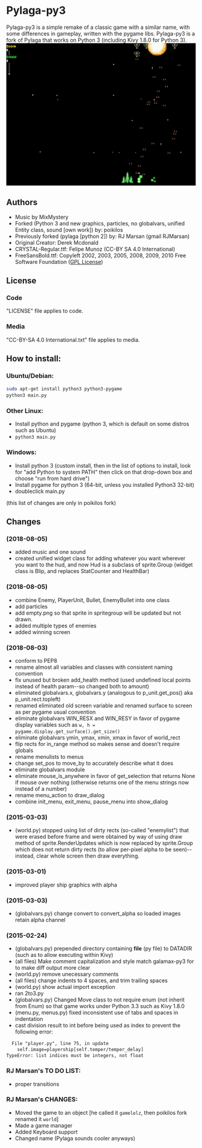 # Pylaga-py3
Pylaga-py3 is a simple remake of a classic game with a similar name, with some differences in gameplay, written with the pygame libs. Pylaga-py3 is a fork of Pylaga that works on Python 3 (including Kivy 1.8.0 for Python 3).
![Pylaga screenshot](https://github.com/poikilos/pylaga/raw/master/screenshot.jpg)

## Authors
* Music by MixMystery
* Forked (Python 3 and new graphics, particles, no globalvars, unified Entity class, sound [own work]) by: poikilos
* Previously forked (pylaga [python 2]) by: RJ Marsan (gmail RJMarsan)
* Original Creator: Derek Mcdonald
* CRYSTAL-Regular.ttf: Felipe Munoz (CC-BY SA 4.0 International)
* FreeSansBold.ttf: Copyleft 2002, 2003, 2005, 2008, 2009, 2010 Free Software Foundation ([GPL License](https://www.gnu.org/licenses/gpl-3.0.en.html))

## License
### Code
"LICENSE" file applies to code.
### Media
"CC-BY-SA 4.0 International.txt" file applies to media.

## How to install:

### Ubuntu/Debian:
```bash
sudo apt-get install python3 python3-pygame
python3 main.py
````

### Other Linux:
* Install python and pygame (python 3, which is default on some distros such as Ubuntu)
* `python3 main.py`

### Windows:
* Install python 3 (custom install, then in the list of options to install,
  look for "add Python to system PATH" then click on that drop-down box and choose "run from hard drive")
* Install pygame for python 3 (64-bit, unless you installed Python3 32-bit)
* doubleclick main.py

(this list of changes are only in poikilos fork)
## Changes
### (2018-08-05)
* added music and one sound
* created unified widget class for adding whatever you want wherever you want to the hud, and now Hud is a subclass of sprite.Group (widget class is Blip, and replaces StatCounter and HealthBar)
### (2018-08-05)
* combine Enemy, PlayerUnit, Bullet, EnemyBullet into one class
* add particles
* add empty.png so that sprite in spritegroup will be updated but not
  drawn.
* added multiple types of enemies
* added winning screen
### (2018-08-03)
* conform to PEP8
* rename almost all variables and classes with consistent naming convention
* fix unused but broken add_health method (used undefined local points instead of health param--so changed both to amount)
* eliminated globalvars.x, globalvars.y (analogous to p_unit.get_pos() aka p_unit.rect.topleft)
* renamed eliminated old screen variable and renamed surface to screen as per pygame usual convention
* eliminate globalvars WIN_RESX and WIN_RESY in favor of pygame display variables such as `w, h = pygame.display.get_surface().get_size()`
* eliminate globalvars ymin, ymax, xmin, xmax in favor of world_rect
* flip rects for in_range method so makes sense and doesn't require globals
* rename menulists to menus
* change set_pos to move_by to accurately describe what it does
* eliminate globalvars module
* eliminate mouse_is_anywhere in favor of get_selection that returns None if mouse over nothing (otherwise returns one of the menu strings now instead of a number)
* rename menu_action to draw_dialog
* combine init_menu, exit_menu, pause_menu into show_dialog
### (2015-03-03)
* (world.py) stopped using list of dirty rects (so-called "enemylist") that were erased before frame and were obtained by way of using draw method of sprite.RenderUpdates which is now replaced by sprite.Group which does not return dirty rects (to allow per-pixel alpha to be seen)--instead, clear whole screen then draw everything.
### (2015-03-01)
* improved player ship graphics with alpha
### (2015-03-03)
* (globalvars.py) change convert to convert_alpha so loaded images retain alpha channel
### (2015-02-24)
* (globalvars.py) prepended directory containing __file__ (py file) to DATADIR (such as to allow executing within Kivy)
* (all files) Make comment capitalization and style match galamax-py3 for to make diff output more clear
* (world.py) remove unecessary comments
* (all files) change indents to 4 spaces, and trim trailing spaces
* (world.py) show actual import exception
* ran 2to3.py
* (globalvars.py) Changed Move class to not require enum (not inherit from Enum) so that game works under Python 3.3 such as Kivy 1.8.0
* (menu.py, menus.py) fixed inconsistent use of tabs and spaces in indentation
* cast division result to int before being used as index to prevent the following error:
```
  File "player.py", line 75, in update
    self.image=playership[self.temper/temper_delay]
TypeError: list indices must be integers, not float
```

### RJ Marsan's TO DO LIST:
* proper transitions

### RJ Marsan's CHANGES:
* Moved the game to an object [he called it `gamelolz`, then poikilos fork renamed it `world`]
* Made a game manager
* Added Keyboard support
* Changed name (Pylaga sounds cooler anyways)
